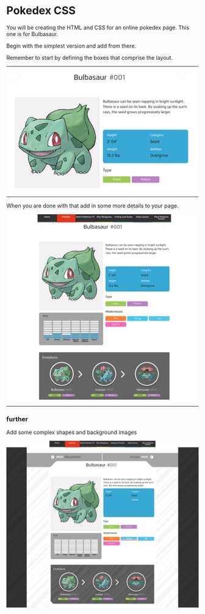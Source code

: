 # Pokedex CSS

You will be creating the HTML and CSS for an online pokedex page. This one is for Bulbasaur.

Begin with the simplest version and add from there.

Remember to start by defining the boxes that comprise the layout.

---

![pokedex-simple.png](pokedex-simple.png)

---

When you are done with that add in some more details to your page.

![pokedex-complete.png](pokedex-complete.png)

---

### further
Add some complex shapes and background images

![pokedex-further.png](pokedex-further.png)
